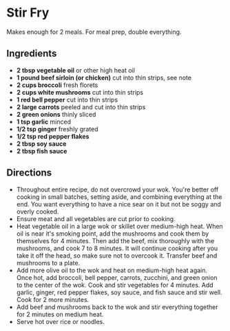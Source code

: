 # Stir Fry
Makes enough for 2 meals. For meal prep, double everything. 

## Ingredients
* **2 tbsp vegetable oil** or other high heat oil
* **1 pound beef sirloin (or chicken)** cut into thin strips, see note
* **2 cups broccoli** fresh florets
* **2 cups white mushrooms** cut into thin strips
* **1 red bell pepper** cut into thin strips
* **2 large carrots** peeled and cut into thin strips
* **2 green onions** thinly sliced
* **1 tsp garlic** minced
* **1/2 tsp ginger** freshly grated
* **1/2 tsp red pepper flakes**
* **2 tbsp soy sauce**
* **2 tbsp fish sauce**

## Directions
* Throughout entire recipe, do not overcrowd your wok. You're better off cooking in small batches, setting aside, and combining everything at the end. You want everything to have a nice sear on it but not be soggy and overly cooked.
* Ensure meat and all vegetables are cut prior to cooking.
* Heat vegetable oil in a large wok or skillet over medium-high heat. When oil is near it's smoking point, add the mushrooms and cook them by themselves for 4 minutes. Then add the beef, mix thoroughly with the mushrooms, and cook 7 to 8 minutes. It will continue cooking after you take it off the head, so make sure not to overcook it. Transfer beef and mushrooms to a plate.
* Add more olive oil to the wok and heat on medium-high heat again. Once hot, add broccoli, bell pepper, carrots, zucchini, and green onion to the center of the wok. Cook and stir vegetables for 4 minutes. Add garlic, ginger, red pepper flakes, soy sauce, and fish sauce and stir well. Cook for 2 more minutes.
* Add beef and mushrooms back to the wok and stir everything together for 2 minutes on medium heat.
* Serve hot over rice or noodles.
